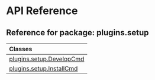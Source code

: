 # API Reference

## Reference for package: plugins.setup

| Classes  |
| :------------- |
| [plugins.setup.DevelopCmd](plugins_setup_developcmd) |
| [plugins.setup.InstallCmd](plugins_setup_installcmd) |
